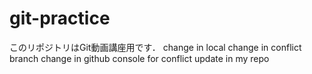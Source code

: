 # git-practice
このリポジトリはGit動画講座用です．
change in local
change in conflict branch
change in github console for conflict
update in my repo
